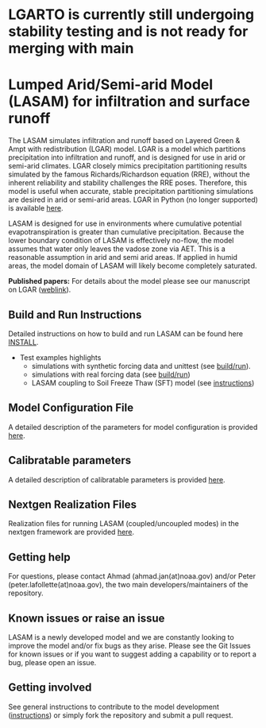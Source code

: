 # LGARTO is currently still undergoing stability testing and is not ready for merging with main
# Lumped Arid/Semi-arid Model (LASAM) for infiltration and surface runoff
The LASAM simulates infiltration and runoff based on Layered Green & Ampt with redistribution (LGAR) model. LGAR is a model which partitions precipitation into infiltration and runoff, and is designed for use in arid or semi-arid climates. LGAR closely mimics precipitation partitioning results simulated by the famous Richards/Richardson equation (RRE), without the inherent reliability and stability challenges the RRE poses. Therefore, this model is useful when accurate, stable precipitation partitioning simulations are desired in arid or semi-arid areas. LGAR in Python (no longer supported) is available [here](https://github.com/NOAA-OWP/LGAR-Py).

LASAM is designed for use in environments where cumulative potential evapotranspiration is greater than cumulative precipitation. Because the lower boundary condition of LASAM is effectively no-flow, the model assumes that water only leaves the vadose zone via AET. This is a reasonable assumption in arid and semi arid areas. If applied in humid areas, the model domain of LASAM will likely become completely saturated.

**Published papers:** For details about the model please see our manuscript on LGAR ([weblink](https://agupubs.onlinelibrary.wiley.com/doi/full/10.1029/2022WR033742)).

## Build and Run Instructions
Detailed instructions on how to build and run LASAM can be found here [INSTALL](https://github.com/NOAA-OWP/LGAR-C/blob/master/INSTALL.md).
- Test examples highlights
  - simulations with synthetic forcing data and unittest (see [build/run](https://github.com/NOAA-OWP/LGAR-C/blob/master/tests/README.md)). 
  - simulations with real forcing data (see [build/run](https://github.com/NOAA-OWP/LGAR-C/blob/master/INSTALL.md#standalone-mode-example))
  - LASAM coupling to Soil Freeze Thaw (SFT) model (see [instructions](https://github.com/NOAA-OWP/LGAR-C/blob/master/INSTALL.md#lasam-coupling-to-soil-freeze-thaw-sft-model))

## Model Configuration File
A detailed description of the parameters for model configuration is provided [here](https://github.com/NOAA-OWP/LGAR-C/tree/master/configs/README.md).

## Calibratable parameters
A detailed description of calibratable parameters is provided [here](https://github.com/NOAA-OWP/LGAR-C/tree/master/data/README.md).

## Nextgen Realization Files
Realization files for running LASAM (coupled/uncoupled modes) in the nextgen framework are provided [here](https://github.com/NOAA-OWP/LGAR-C/tree/master/realizations/README.md).
  
## Getting help
For questions, please contact Ahmad (ahmad.jan(at)noaa.gov) and/or Peter (peter.lafollette(at)noaa.gov), the two main developers/maintainers of the repository.

## Known issues or raise an issue
LASAM is a newly developed model and we are constantly looking to improve the model and/or fix bugs as they arise. Please see the Git Issues for known issues or if you want to suggest adding a capability or to report a bug, please open an issue.

## Getting involved
See general instructions to contribute to the model development ([instructions](https://github.com/NOAA-OWP/LGAR-C/blob/master/CONTRIBUTING.md)) or simply fork the repository and submit a pull request.
